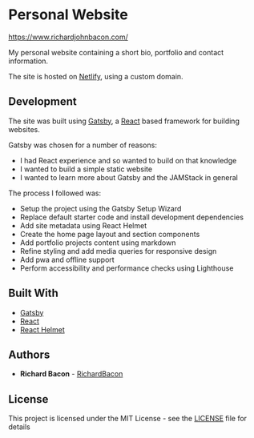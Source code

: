 # Personal Website

https://www.richardjohnbacon.com/

My personal website containing a short bio, portfolio and contact information.

The site is hosted on [Netlify](https://www.netlify.com/), using a custom domain.

## Development

The site was built using [Gatsby](https://gatsbyjs.com/), a [React](https://reactjs.org/) based framework for building websites.

Gatsby was chosen for a number of reasons:

- I had React experience and so wanted to build on that knowledge
- I wanted to build a simple static website
- I wanted to learn more about Gatsby and the JAMStack in general

The process I followed was:

- Setup the project using the Gatsby Setup Wizard
- Replace default starter code and install development dependencies
- Add site metadata using React Helmet
- Create the home page layout and section components
- Add portfolio projects content using markdown
- Refine styling and add media queries for responsive design
- Add pwa and offline support
- Perform accessibility and performance checks using Lighthouse

## Built With

- [Gatsby](https://gatsbyjs.com/)
- [React](https://reactjs.org/)
- [React Helmet](https://github.com/nfl/react-helmet)

## Authors

- **Richard Bacon** - [RichardBacon](https://github.com/RichardBacon)

## License

This project is licensed under the MIT License - see the [LICENSE](LICENSE) file for details
